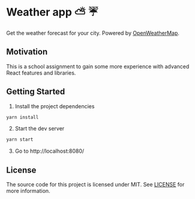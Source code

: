 # Weather app ⛅ ☔

Get the weather forecast for your city. Powered by [OpenWeatherMap](https://openweathermap.org).

## Motivation

This is a school assignment to gain some more experience with advanced React features and libraries.

## Getting Started

1. Install the project dependencies

```bash
yarn install
```

2. Start the dev server

```bash
yarn start
```

3. Go to http://localhost:8080/

## License

The source code for this project is licensed under MIT. See [LICENSE](LICENSE) for more information.
